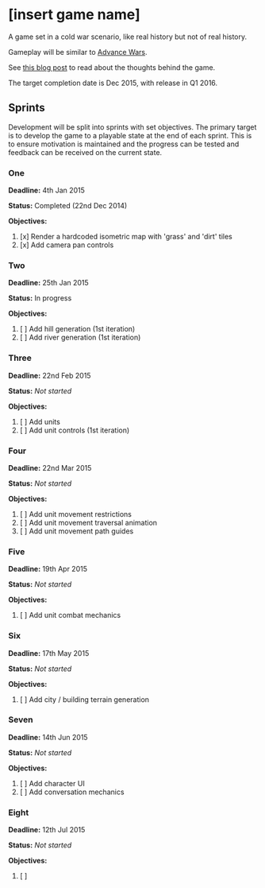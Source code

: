 # [insert game name]

A game set in a cold war scenario, like real history but not of real history.

Gameplay will be similar to [Advance Wars](http://en.wikipedia.org/wiki/Advance_Wars).

See [this blog post](http://gelatindesign.co.uk/games/a-road-to-creating-indie-games)
to read about the thoughts behind the game.

The target completion date is Dec 2015, with release in Q1 2016.


## Sprints

Development will be split into sprints with set objectives. The primary target
is to develop the game to a playable state at the end of each sprint. This is
to ensure motivation is maintained and the progress can be tested and feedback
can be received on the current state.


### One

**Deadline:** 4th Jan 2015

**Status:** Completed (22nd Dec 2014)

**Objectives:**

1. [x] Render a hardcoded isometric map with 'grass' and 'dirt' tiles
2. [x] Add camera pan controls


### Two

**Deadline:** 25th Jan 2015

**Status:** In progress

**Objectives:**

1. [ ] Add hill generation (1st iteration)
2. [ ] Add river generation (1st iteration)


### Three

**Deadline:** 22nd Feb 2015

**Status:** _Not started_

**Objectives:**

1. [ ] Add units
2. [ ] Add unit controls (1st iteration)


### Four

**Deadline:** 22nd Mar 2015

**Status:** _Not started_

**Objectives:**

1. [ ] Add unit movement restrictions
2. [ ] Add unit movement traversal animation
3. [ ] Add unit movement path guides


### Five

**Deadline:** 19th Apr 2015

**Status:** _Not started_

**Objectives:**

1. [ ] Add unit combat mechanics


### Six

**Deadline:** 17th May 2015

**Status:** _Not started_

**Objectives:**

1. [ ] Add city / building terrain generation


### Seven

**Deadline:** 14th Jun 2015

**Status:** _Not started_

**Objectives:**

1. [ ] Add character UI
2. [ ] Add conversation mechanics


### Eight

**Deadline:** 12th Jul 2015

**Status:** _Not started_

**Objectives:**

1. [ ]